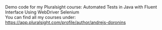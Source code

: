 Demo code for my Pluralsight course: Automated Tests in Java with Fluent Interface Using WebDriver Selenium  
You can find all my courses under: https://app.pluralsight.com/profile/author/andrejs-doronins
